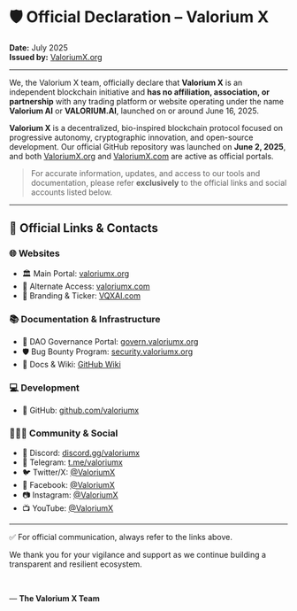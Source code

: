 # 🛡️ Official Declaration – Valorium X

**Date:** July 2025  
**Issued by:** [ValoriumX.org](https://valoriumx.org)

---

We, the Valorium X team, officially declare that **Valorium X** is an independent blockchain initiative and **has no affiliation, association, or partnership** with any trading platform or website operating under the name **Valorium AI** or **VALORIUM.AI**, launched on or around June 16, 2025.

**Valorium X** is a decentralized, bio-inspired blockchain protocol focused on progressive autonomy, cryptographic innovation, and open-source development. Our official GitHub repository was launched on **June 2, 2025**, and both [ValoriumX.org](https://valoriumx.org) and [ValoriumX.com](https://valoriumx.com) are active as official portals.

> For accurate information, updates, and access to our tools and documentation, please refer **exclusively** to the official links and social accounts listed below.

---

## 🔗 Official Links & Contacts

### 🌐 Websites  
- 🏛️ Main Portal: [valoriumx.org](https://valoriumx.org)  
- 🧭 Alternate Access: [valoriumx.com](https://valoriumx.com)  
- 🎯 Branding & Ticker: [VQXAI.com](https://vqxai.com)  

### 📚 Documentation & Infrastructure  
- 🧠 DAO Governance Portal: [govern.valoriumx.org](https://govern.valoriumx.org)  
- 🛡️ Bug Bounty Program: [security.valoriumx.org](https://security.valoriumx.org)  
- 📘 Docs & Wiki: [GitHub Wiki](https://github.com/valoriumx/valoriumx/wiki)  

### 💻 Development  
- 🧬 GitHub: [github.com/valoriumx](https://github.com/valoriumx)  

### 🧑‍🤝‍🧑 Community & Social  
- 💬 Discord: [discord.gg/valoriumx](https://discord.gg/valoriumx)  
- 📢 Telegram: [t.me/valoriumx](https://t.me/valoriumx)  
- 🐦 Twitter/X: [@ValoriumX](https://twitter.com/ValoriumX)  
- 📘 Facebook: [@ValoriumX](https://facebook.com/ValoriumX)  
- 📷 Instagram: [@ValoriumX](https://instagram.com/ValoriumX)  
- 📺 YouTube: [@ValoriumX](https://youtube.com/@ValoriumX)  

---

✅ For official communication, always refer to the links above.

We thank you for your vigilance and support as we continue building a transparent and resilient ecosystem.

<br>

— **The Valorium X Team**